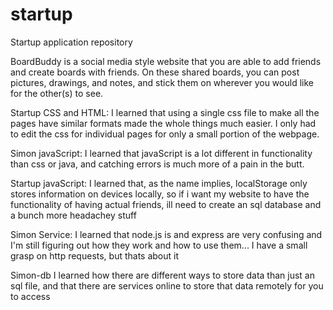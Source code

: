 # startup
Startup application repository

BoardBuddy is a social media style website that you are able to add friends and create boards with friends. On these shared boards, you can post pictures, drawings, and notes, and stick them on wherever you would like for the other(s) to see.


Startup CSS and HTML: I learned that using a single css file to make all the pages have similar formats made the whole things much easier. I only had to edit the css for individual pages for only a small portion of the webpage.

Simon javaScript: I learned that javaScript is a lot different in functionality than css or java, and catching errors is much more of a pain in the butt.

Startup javaScript: I learned that, as the name implies, localStorage only stores information on devices locally, so if i want my website to have the functionality of having actual friends, ill need to create an sql database and a bunch more headachey stuff

Simon Service: I learned that node.js is and express are very confusing and I'm still figuring out how they work and how to use them... I have a small grasp on http requests, but thats about it

Simon-db I learned how there are different ways to store data than just an sql file, and that there are services online to store that data remotely for you to access
